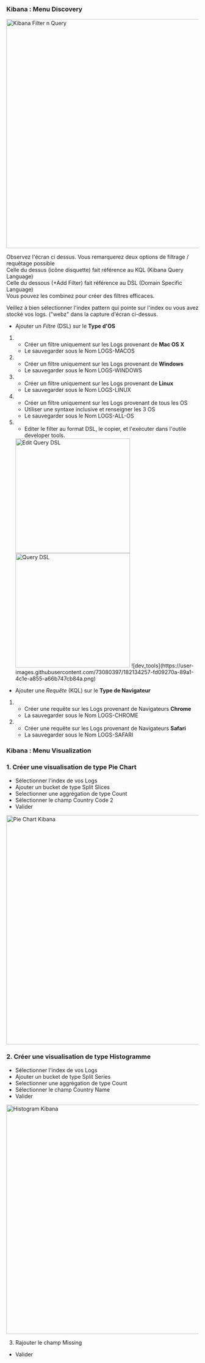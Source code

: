 ### Kibana : Menu Discovery 

<img width="600" alt="Kibana Filter n Query" src="https://user-images.githubusercontent.com/28993140/81235962-6824e380-8ffc-11ea-9ee7-0f61254a0ae3.png">

Observez l'écran ci dessus. 
Vous remarquerez deux options de filtrage / requêtage possible<br>
Celle du dessus (icône disquette) fait référence au KQL (Kibana Query Language)<br>
Celle du dessous (+Add Filter) fait référence au DSL (Domain Specific Language)<br>
Vous pouvez les combinez pour créer des filtres efficaces.<br>

Veillez à bien sélectionner l'index pattern qui pointe sur l'index ou vous avez stocké vos logs. 
("webz" dans la capture d'écran ci-dessus.


- Ajouter un _Filtre_ (DSL) sur le **Type d'OS**

1.
    - Créer un filtre uniquement sur les Logs provenant de **Mac OS X**
    - Le sauvegarder sous le Nom LOGS-MACOS
2.
    - Créer un filtre uniquement sur les Logs provenant de **Windows**
    - Le sauvegarder sous le Nom LOGS-WINDOWS
3.
    - Créer un filtre uniquement sur les Logs provenant de **Linux**
    - Le sauvegarder sous le Nom LOGS-LINUX
4.
    - Créer un filtre uniquement sur les Logs provenant de tous les OS
    - Utiliser une syntaxe inclusive et renseigner les 3 OS
    - Le sauvegarder sous le Nom LOGS-ALL-OS
5.
    - Editer le filter au format DSL, le copier, et l'exécuter dans l'outile developer tools.
    
    <img width="300" alt="Edit Query DSL" src="https://user-images.githubusercontent.com/28993140/81235884-43c90700-8ffc-11ea-9b18-0ecfc3807ecd.png">
    <br>
    <img width="300" alt="Query DSL" src="https://user-images.githubusercontent.com/28993140/81235845-314ecd80-8ffc-11ea-82d4-58c3d232fd81.png">
    ![dev_tools](https://user-images.githubusercontent.com/73080397/182134257-fd09270a-89a1-4c1e-a855-a66b747cb84a.png)

    
    
- Ajouter une _Requête_ (KQL) sur le **Type de Navigateur**
1. 
    - Créer une requête sur les Logs provenant de Navigateurs **Chrome**
    - La sauvegarder sous le Nom LOGS-CHROME
2. 
    - Créer une requête sur les Logs provenant de Navigateurs **Safari**
    - La sauvegarder sous le Nom LOGS-SAFARI
  
  
### Kibana : Menu Visualization

### 1. Créer une visualisation de type **Pie Chart**
  - Sélectionner l'index de vos Logs
  - Ajouter un bucket de type Split Slices
  - Selectionner une aggrégation de type Count
  - Sélectionner le champ Country Code 2
  - Valider
  
  <img width="600" alt="Pie Chart Kibana" src="https://user-images.githubusercontent.com/28993140/81235762-fd73a800-8ffb-11ea-9e61-9e1ab3533185.png">
  
### 2. Créer une visualisation de type **Histogramme**
  - Sélectionner l'index de vos Logs
  - Ajouter un bucket de type Split Series
  - Selectionner une aggrégation de type Count
  - Sélectionner le champ Country Name
  - Valider
  
  <img width="600" alt="Histogram Kibana" src="https://user-images.githubusercontent.com/28993140/81235497-5a229300-8ffb-11ea-933c-919da93e220a.png">
  
3. Rajouter le champ Missing 
  - Valider
